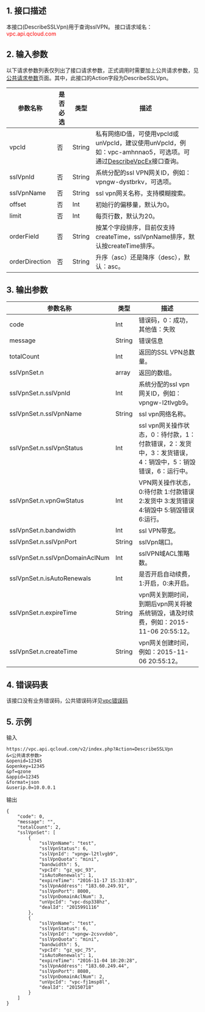 ## 1. 接口描述

本接口(DescribeSSLVpn)用于查询sslVPN。
接口请求域名：<font style="color:red">vpc.api.qcloud.com</font> 

 

## 2. 输入参数
以下请求参数列表仅列出了接口请求参数，正式调用时需要加上公共请求参数，见<a href="/doc/api/372/4153" title="公共请求参数">公共请求参数</a>页面。其中，此接口的Action字段为DescribeSSLVpn。

| 参数名称 | 是否必选  | 类型 | 描述 |
|---------|---------|---------|---------| 
| vpcId | 否 | String | 私有网络ID值，可使用vpcId或unVpcId，建议使用unVpcId，例如：vpc-amhnnao5，可选项。可通过<a href="http://tce.fsphere.cn/doc/api/245/%E6%9F%A5%E8%AF%A2%E7%A7%81%E6%9C%89%E7%BD%91%E7%BB%9C%E5%88%97%E8%A1%A8" title="DescribeVpcEx">DescribeVpcEx</a>接口查询。 |
| sslVpnId | 否 | String | 系统分配的ssl VPN网关ID，例如：vpngw-dystbrkv，可选项。 |
| sslVpnName | 否 | String | ssl vpn网关名称，支持模糊搜索。|
| offset | 否 | Int | 初始行的偏移量，默认为0。 |
| limit | 否 | Int | 每页行数，默认为20。 |
| orderField | 否 | String | 按某个字段排序，目前仅支持createTime，sslVpnName排序，默认按createTime排序。 |
| orderDirection | 否 | String | 升序（asc）还是降序（desc），默认：asc。 |
 

## 3. 输出参数

| 参数名称 | 类型 | 描述|
|---------|---------|---------|
| code| Int | 错误码，0：成功，其他值：失败 |
| message |  String | 错误信息 |
|  totalCount |   Int | 返回的SSL VPN总数量。|
| sslVpnSet.n | array  | 返回的数组。|
| sslVpnSet.n.sslVpnId | Int | 系统分配的ssl vpn网关ID，例如：vpngw-l2tlvgb9。 |
| sslVpnSet.n.sslVpnName | String | ssl vpn网络名称。 |
| sslVpnSet.n.sslVpnStatus | Int | ssl vpn网关操作状态，0：待付款，1：付款错误，2：发货中，3：发货错误，4：销毁中，5：销毁错误，6：运行中。 |
| sslVpnSet.n.vpnGwStatus | Int |  VPN网关操作状态，0:待付款 1:付款错误 2:发货中 3:发货错误 4:销毁中 5:销毁错误 6:运行。 |
| sslVpnSet.n.bandwidth | Int | ssl VPN带宽。 |
| sslVpnSet.n.sslVpnPort | String | sslVpn端口。 |
| sslVpnSet.n.sslVpnDomainAclNum | Int | sslVPN域ACL策略数。 |
| sslVpnSet.n.isAutoRenewals | Int | 是否开启自动续费，1:开启，0:未开启。 |
| sslVpnSet.n.expireTime | String | vpn网关到期时间，到期后vpn网关将被系统销毁，请及时续费，例如：2015-11-06 20:55:12。 |
| sslVpnSet.n.createTime | String | vpn网关创建时间，例如：2015-11-06 20:55:12。 |

## 4. 错误码表
该接口没有业务错误码，公共错误码详见<a href="http://tce.fsphere.cn/doc/api/245/%e7%a7%81%e6%9c%89%e7%bd%91%e7%bb%9c%e9%94%99%e8%af%af%e7%a0%81?viewType=preview" title="私有网络错误码">vpc错误码</a>

## 5. 示例
 
输入
```
https://vpc.api.qcloud.com/v2/index.php?Action=DescribeSSLVpn
&<公共请求参数>
&openid=12345
&openkey=12345
&pf=qzone
&appid=12345
&format=json
&userip.0=10.0.0.1

```

输出
```
{
    "code": 0,
    "message": "",
    "totalCount": 2,
    "sslVpnSet": [
        {
            "sslVpnName": "test",
            "sslVpnStatus": 6,
            "sslVpnId": "vpngw-l2tlvgb9",
            "sslVpnQuota": "mini",
            "bandwidth": 5,
            "vpcId": "gz_vpc_93",
            "isAutoRenewals": 1,
            "expireTime": "2016-11-17 15:33:03",
            "sslVpnAddress": "183.60.249.91",
            "sslVpnPort": 8000,
            "sslVpnDomainAclNum": 3,
            "unVpcId": "vpc-dsp338hz",
            "dealId": "2015991116"
        },
        {
            "sslVpnName": "test",
            "sslVpnStatus": 6,
            "sslVpnId": "vpngw-2csvvdob",
            "sslVpnQuota": "mini",
            "bandwidth": 5,
            "vpcId": "gz_vpc_75",
            "isAutoRenewals": 1,
            "expireTime": "2016-11-04 10:20:28",
            "sslVpnAddress": "183.60.249.44",
            "sslVpnPort": 8080,
            "sslVpnDomainAclNum": 2,
            "unVpcId": "vpc-fj1msp8l",
            "dealId": "20150718"
        }
    ]
}

```

